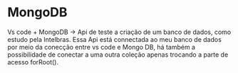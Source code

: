 # MongoDB
Vs code + MongoDB -> Api de teste a criação de um banco de dados, como estudo pela Intelbras.
Essa Api está connectada ao meu banco de dados por meio da conecção entre vs code e Mongo DB, há também a possibilidade de conectar a uma outra coleção apenas trocando a parte de acesso forRoot().
